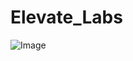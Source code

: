 # Elevate_Labs

![Image](https://github.com/user-attachments/assets/356ba0d8-21ce-4e59-9127-4772dde78a3c)
